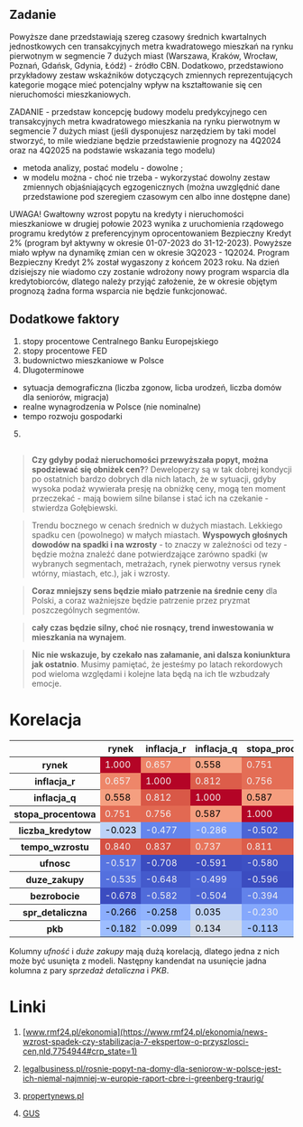 ## Zadanie

Powyższe dane przedstawiają szereg czasowy średnich kwartalnych jednostkowych cen transakcyjnych metra kwadratowego mieszkań na rynku pierwotnym w segmencie 7 dużych miast (Warszawa, Kraków, Wrocław, Poznań, Gdańsk, Gdynia, Łódź) - źródło CBN.
Dodatkowo, przedstawiono przykładowy zestaw wskaźników dotyczących zmiennych reprezentujących kategorie mogące mieć potencjalny wpływ na kształtowanie się cen nieruchomości mieszkaniowych.

ZADANIE - przedstaw koncepcję budowy modelu predykcyjnego cen transakcyjnych metra kwadratowego mieszkania na rynku pierwotnym w segmencie 7 dużych miast 
(jeśli dysponujesz narzędziem by taki model stworzyć, to mile wiedziane będzie przedstawienie prognozy na 4Q2024 oraz na 4Q2025 na podstawie wskazania tego modelu)																	

- metoda analizy, postać modelu - dowolne ;
- w modelu można - choć nie trzeba - wykorzystać dowolny zestaw zmiennych objaśniających egzogenicznych (można uwzględnić dane przedstawione pod szeregiem czasowym cen albo inne dostępne dane)

UWAGA! Gwałtowny wzrost popytu na kredyty i nieruchomości mieszkaniowe w drugiej połowie 2023 wynika z uruchomienia rządowego programu kredytów z preferencyjnym oprocentowaniem Bezpieczny Kredyt 2% (program był aktywny w okresie 01-07-2023 do 31-12-2023). Powyższe miało wpływ na dynamikę zmian cen w okresie 3Q2023 - 1Q2024. 
Program Bezpieczny Kredyt 2% został wygaszony z końcem 2023 roku. Na dzień dzisiejszy nie wiadomo czy zostanie wdrożony nowy program wsparcia dla kredytobiorców, dlatego należy przyjąć założenie, że w okresie objętym prognozą żadna forma wsparcia nie będzie funkcjonować.																	

## Dodatkowe faktory

1. stopy procentowe Centralnego Banku Europejskiego
2. stopy procentowe FED
3. budownictwo mieszkaniowe w Polsce
4. Dlugoterminowe
-  sytuacja demograficzna (liczba zgonow, licba urodzeń, liczba domów dla seniorów, migracja)
-  realne wynagrodzenia w Polsce (nie nominalne)
-  tempo rozwoju gospodarki
  5. 


##

> __Czy gdyby podaż nieruchomości przewyższała popyt, można spodziewać się obniżek cen?__? Deweloperzy są w tak dobrej kondycji po ostatnich bardzo dobrych dla nich latach, że w sytuacji, gdyby wysoka podaż wywierała presję na obniżkę ceny, mogą ten moment przeczekać - mają bowiem silne bilanse i stać ich na czekanie - stwierdza Gołębiewski.

> Trendu bocznego w cenach średnich w dużych miastach. Lekkiego spadku cen (powolnego) w małych miastach. __Wyspowych głośnych dowodów na spadki i na wzrosty__ - to znaczy w zależności od tezy - będzie można znaleźć dane potwierdzające zarówno spadki (w wybranych segmentach, metrażach, rynek pierwotny versus rynek wtórny, miastach, etc.), jak i wzrosty.

> __Coraz mniejszy sens będzie miało patrzenie na średnie ceny__ dla Polski, a coraz ważniejsze będzie patrzenie przez pryzmat poszczególnych segmentów.

> __cały czas będzie silny, choć nie rosnący, trend inwestowania w mieszkania na wynajem__.

> __Nic nie wskazuje, by czekało nas załamanie, ani dalsza koniunktura jak ostatnio__. Musimy pamiętać, że jesteśmy po latach rekordowych pod wieloma względami i kolejne lata będą na ich tle wzbudzały emocje.

# Korelacja

<style type="text/css">
#T_875bc_row0_col0, #T_875bc_row1_col1, #T_875bc_row2_col2, #T_875bc_row3_col3, #T_875bc_row4_col4, #T_875bc_row5_col5, #T_875bc_row6_col6, #T_875bc_row7_col7, #T_875bc_row8_col8, #T_875bc_row9_col9, #T_875bc_row10_col10 {
  background-color: #b40426;
  color: #f1f1f1;
}
#T_875bc_row0_col1 {
  background-color: #ee8468;
  color: #f1f1f1;
}
#T_875bc_row0_col2, #T_875bc_row4_col6 {
  background-color: #f6a586;
  color: #000000;
}
#T_875bc_row0_col3, #T_875bc_row1_col3, #T_875bc_row2_col5 {
  background-color: #e46e56;
  color: #f1f1f1;
}
#T_875bc_row0_col4, #T_875bc_row4_col5 {
  background-color: #a5c3fe;
  color: #000000;
}
#T_875bc_row0_col5, #T_875bc_row1_col5, #T_875bc_row5_col0, #T_875bc_row5_col1 {
  background-color: #d55042;
  color: #f1f1f1;
}
#T_875bc_row0_col6, #T_875bc_row2_col8 {
  background-color: #5d7ce6;
  color: #f1f1f1;
}
#T_875bc_row0_col7, #T_875bc_row1_col10, #T_875bc_row2_col6 {
  background-color: #4f69d9;
  color: #f1f1f1;
}
#T_875bc_row0_col8, #T_875bc_row6_col3 {
  background-color: #3d50c3;
  color: #f1f1f1;
}
#T_875bc_row0_col9, #T_875bc_row0_col10, #T_875bc_row1_col6, #T_875bc_row1_col7, #T_875bc_row3_col4, #T_875bc_row5_col8, #T_875bc_row6_col1, #T_875bc_row6_col2, #T_875bc_row7_col3, #T_875bc_row8_col0, #T_875bc_row8_col5 {
  background-color: #3b4cc0;
  color: #f1f1f1;
}
#T_875bc_row1_col0 {
  background-color: #ee8669;
  color: #f1f1f1;
}
#T_875bc_row1_col2, #T_875bc_row5_col3 {
  background-color: #dc5d4a;
  color: #f1f1f1;
}
#T_875bc_row1_col4 {
  background-color: #3f53c6;
  color: #f1f1f1;
}
#T_875bc_row1_col8 {
  background-color: #4e68d8;
  color: #f1f1f1;
}
#T_875bc_row1_col9 {
  background-color: #3c4ec2;
  color: #f1f1f1;
}
#T_875bc_row2_col0 {
  background-color: #f59f80;
  color: #000000;
}
#T_875bc_row2_col1, #T_875bc_row3_col5 {
  background-color: #d95847;
  color: #f1f1f1;
}
#T_875bc_row2_col3, #T_875bc_row3_col2 {
  background-color: #f59d7e;
  color: #000000;
}
#T_875bc_row2_col4 {
  background-color: #6788ee;
  color: #f1f1f1;
}
#T_875bc_row2_col7 {
  background-color: #5673e0;
  color: #f1f1f1;
}
#T_875bc_row2_col9 {
  background-color: #88abfd;
  color: #000000;
}
#T_875bc_row2_col10 {
  background-color: #93b5fe;
  color: #000000;
}
#T_875bc_row3_col0 {
  background-color: #e36b54;
  color: #f1f1f1;
}
#T_875bc_row3_col1 {
  background-color: #e26952;
  color: #f1f1f1;
}
#T_875bc_row3_col6 {
  background-color: #516ddb;
  color: #f1f1f1;
}
#T_875bc_row3_col7, #T_875bc_row7_col1 {
  background-color: #445acc;
  color: #f1f1f1;
}
#T_875bc_row3_col8 {
  background-color: #7396f5;
  color: #f1f1f1;
}
#T_875bc_row3_col9 {
  background-color: #4358cb;
  color: #f1f1f1;
}
#T_875bc_row3_col10, #T_875bc_row4_col3, #T_875bc_row7_col2 {
  background-color: #4b64d5;
  color: #f1f1f1;
}
#T_875bc_row4_col0 {
  background-color: #bcd2f7;
  color: #000000;
}
#T_875bc_row4_col1 {
  background-color: #6485ec;
  color: #f1f1f1;
}
#T_875bc_row4_col2 {
  background-color: #799cf8;
  color: #f1f1f1;
}
#T_875bc_row4_col7 {
  background-color: #f7aa8c;
  color: #000000;
}
#T_875bc_row4_col8 {
  background-color: #aac7fd;
  color: #000000;
}
#T_875bc_row4_col9 {
  background-color: #dedcdb;
  color: #000000;
}
#T_875bc_row4_col10, #T_875bc_row9_col5 {
  background-color: #c3d5f4;
  color: #000000;
}
#T_875bc_row5_col2 {
  background-color: #e7745b;
  color: #f1f1f1;
}
#T_875bc_row5_col4 {
  background-color: #86a9fc;
  color: #f1f1f1;
}
#T_875bc_row5_col6 {
  background-color: #6384eb;
  color: #f1f1f1;
}
#T_875bc_row5_col7, #T_875bc_row6_col5 {
  background-color: #6180e9;
  color: #f1f1f1;
}
#T_875bc_row5_col9 {
  background-color: #7ea1fa;
  color: #f1f1f1;
}
#T_875bc_row5_col10 {
  background-color: #98b9ff;
  color: #000000;
}
#T_875bc_row6_col0 {
  background-color: #5875e1;
  color: #f1f1f1;
}
#T_875bc_row6_col4 {
  background-color: #f7b396;
  color: #000000;
}
#T_875bc_row6_col7, #T_875bc_row7_col6 {
  background-color: #b70d28;
  color: #f1f1f1;
}
#T_875bc_row6_col8 {
  background-color: #cad8ef;
  color: #000000;
}
#T_875bc_row6_col9 {
  background-color: #e0dbd8;
  color: #000000;
}
#T_875bc_row6_col10 {
  background-color: #c1d4f4;
  color: #000000;
}
#T_875bc_row7_col0 {
  background-color: #5470de;
  color: #f1f1f1;
}
#T_875bc_row7_col4 {
  background-color: #f7b497;
  color: #000000;
}
#T_875bc_row7_col5 {
  background-color: #688aef;
  color: #f1f1f1;
}
#T_875bc_row7_col8 {
  background-color: #c5d6f2;
  color: #000000;
}
#T_875bc_row7_col9 {
  background-color: #edd2c3;
  color: #000000;
}
#T_875bc_row7_col10 {
  background-color: #d7dce3;
  color: #000000;
}
#T_875bc_row8_col1 {
  background-color: #506bda;
  color: #f1f1f1;
}
#T_875bc_row8_col2 {
  background-color: #4a63d3;
  color: #f1f1f1;
}
#T_875bc_row8_col3 {
  background-color: #6282ea;
  color: #f1f1f1;
}
#T_875bc_row8_col4 {
  background-color: #8caffe;
  color: #000000;
}
#T_875bc_row8_col6 {
  background-color: #ccd9ed;
  color: #000000;
}
#T_875bc_row8_col7 {
  background-color: #c0d4f5;
  color: #000000;
}
#T_875bc_row8_col9 {
  background-color: #a2c1ff;
  color: #000000;
}
#T_875bc_row8_col10 {
  background-color: #7da0f9;
  color: #f1f1f1;
}
#T_875bc_row9_col0 {
  background-color: #8badfd;
  color: #000000;
}
#T_875bc_row9_col1 {
  background-color: #92b4fe;
  color: #000000;
}
#T_875bc_row9_col2 {
  background-color: #bed2f6;
  color: #000000;
}
#T_875bc_row9_col3 {
  background-color: #85a8fc;
  color: #f1f1f1;
}
#T_875bc_row9_col4 {
  background-color: #efcebd;
  color: #000000;
}
#T_875bc_row9_col6 {
  background-color: #f5c0a7;
  color: #000000;
}
#T_875bc_row9_col7 {
  background-color: #f7b79b;
  color: #000000;
}
#T_875bc_row9_col8 {
  background-color: #d8dce2;
  color: #000000;
}
#T_875bc_row9_col10 {
  background-color: #d44e41;
  color: #f1f1f1;
}
#T_875bc_row10_col0 {
  background-color: #9dbdff;
  color: #000000;
}
#T_875bc_row10_col1 {
  background-color: #b2ccfb;
  color: #000000;
}
#T_875bc_row10_col2 {
  background-color: #d1dae9;
  color: #000000;
}
#T_875bc_row10_col3 {
  background-color: #9fbfff;
  color: #000000;
}
#T_875bc_row10_col4 {
  background-color: #e6d7cf;
  color: #000000;
}
#T_875bc_row10_col5 {
  background-color: #dcdddd;
  color: #000000;
}
#T_875bc_row10_col6 {
  background-color: #f0cdbb;
  color: #000000;
}
#T_875bc_row10_col7 {
  background-color: #f5c4ac;
  color: #000000;
}
#T_875bc_row10_col8 {
  background-color: #cedaeb;
  color: #000000;
}
#T_875bc_row10_col9 {
  background-color: #d1493f;
  color: #f1f1f1;
}
</style>
<table id="T_875bc">
  <thead>
    <tr>
      <th class="blank level0" >&nbsp;</th>
      <th id="T_875bc_level0_col0" class="col_heading level0 col0" >rynek</th>
      <th id="T_875bc_level0_col1" class="col_heading level0 col1" >inflacja_r</th>
      <th id="T_875bc_level0_col2" class="col_heading level0 col2" >inflacja_q</th>
      <th id="T_875bc_level0_col3" class="col_heading level0 col3" >stopa_procentowa</th>
      <th id="T_875bc_level0_col4" class="col_heading level0 col4" >liczba_kredytow</th>
      <th id="T_875bc_level0_col5" class="col_heading level0 col5" >tempo_wzrostu</th>
      <th id="T_875bc_level0_col6" class="col_heading level0 col6" >ufnosc</th>
      <th id="T_875bc_level0_col7" class="col_heading level0 col7" >duze_zakupy</th>
      <th id="T_875bc_level0_col8" class="col_heading level0 col8" >bezrobocie</th>
      <th id="T_875bc_level0_col9" class="col_heading level0 col9" >spr_detaliczna</th>
      <th id="T_875bc_level0_col10" class="col_heading level0 col10" >pkb</th>
    </tr>
  </thead>
  <tbody>
    <tr>
      <th id="T_875bc_level0_row0" class="row_heading level0 row0" >rynek</th>
      <td id="T_875bc_row0_col0" class="data row0 col0" >1.000</td>
      <td id="T_875bc_row0_col1" class="data row0 col1" >0.657</td>
      <td id="T_875bc_row0_col2" class="data row0 col2" >0.558</td>
      <td id="T_875bc_row0_col3" class="data row0 col3" >0.751</td>
      <td id="T_875bc_row0_col4" class="data row0 col4" >-0.023</td>
      <td id="T_875bc_row0_col5" class="data row0 col5" >0.840</td>
      <td id="T_875bc_row0_col6" class="data row0 col6" >-0.517</td>
      <td id="T_875bc_row0_col7" class="data row0 col7" >-0.535</td>
      <td id="T_875bc_row0_col8" class="data row0 col8" >-0.678</td>
      <td id="T_875bc_row0_col9" class="data row0 col9" >-0.266</td>
      <td id="T_875bc_row0_col10" class="data row0 col10" >-0.182</td>
    </tr>
    <tr>
      <th id="T_875bc_level0_row1" class="row_heading level0 row1" >inflacja_r</th>
      <td id="T_875bc_row1_col0" class="data row1 col0" >0.657</td>
      <td id="T_875bc_row1_col1" class="data row1 col1" >1.000</td>
      <td id="T_875bc_row1_col2" class="data row1 col2" >0.812</td>
      <td id="T_875bc_row1_col3" class="data row1 col3" >0.756</td>
      <td id="T_875bc_row1_col4" class="data row1 col4" >-0.477</td>
      <td id="T_875bc_row1_col5" class="data row1 col5" >0.837</td>
      <td id="T_875bc_row1_col6" class="data row1 col6" >-0.708</td>
      <td id="T_875bc_row1_col7" class="data row1 col7" >-0.648</td>
      <td id="T_875bc_row1_col8" class="data row1 col8" >-0.582</td>
      <td id="T_875bc_row1_col9" class="data row1 col9" >-0.258</td>
      <td id="T_875bc_row1_col10" class="data row1 col10" >-0.099</td>
    </tr>
    <tr>
      <th id="T_875bc_level0_row2" class="row_heading level0 row2" >inflacja_q</th>
      <td id="T_875bc_row2_col0" class="data row2 col0" >0.558</td>
      <td id="T_875bc_row2_col1" class="data row2 col1" >0.812</td>
      <td id="T_875bc_row2_col2" class="data row2 col2" >1.000</td>
      <td id="T_875bc_row2_col3" class="data row2 col3" >0.587</td>
      <td id="T_875bc_row2_col4" class="data row2 col4" >-0.286</td>
      <td id="T_875bc_row2_col5" class="data row2 col5" >0.737</td>
      <td id="T_875bc_row2_col6" class="data row2 col6" >-0.591</td>
      <td id="T_875bc_row2_col7" class="data row2 col7" >-0.499</td>
      <td id="T_875bc_row2_col8" class="data row2 col8" >-0.504</td>
      <td id="T_875bc_row2_col9" class="data row2 col9" >0.035</td>
      <td id="T_875bc_row2_col10" class="data row2 col10" >0.134</td>
    </tr>
    <tr>
      <th id="T_875bc_level0_row3" class="row_heading level0 row3" >stopa_procentowa</th>
      <td id="T_875bc_row3_col0" class="data row3 col0" >0.751</td>
      <td id="T_875bc_row3_col1" class="data row3 col1" >0.756</td>
      <td id="T_875bc_row3_col2" class="data row3 col2" >0.587</td>
      <td id="T_875bc_row3_col3" class="data row3 col3" >1.000</td>
      <td id="T_875bc_row3_col4" class="data row3 col4" >-0.502</td>
      <td id="T_875bc_row3_col5" class="data row3 col5" >0.811</td>
      <td id="T_875bc_row3_col6" class="data row3 col6" >-0.580</td>
      <td id="T_875bc_row3_col7" class="data row3 col7" >-0.596</td>
      <td id="T_875bc_row3_col8" class="data row3 col8" >-0.394</td>
      <td id="T_875bc_row3_col9" class="data row3 col9" >-0.230</td>
      <td id="T_875bc_row3_col10" class="data row3 col10" >-0.113</td>
    </tr>
    <tr>
      <th id="T_875bc_level0_row4" class="row_heading level0 row4" >liczba_kredytow</th>
      <td id="T_875bc_row4_col0" class="data row4 col0" >-0.023</td>
      <td id="T_875bc_row4_col1" class="data row4 col1" >-0.477</td>
      <td id="T_875bc_row4_col2" class="data row4 col2" >-0.286</td>
      <td id="T_875bc_row4_col3" class="data row4 col3" >-0.502</td>
      <td id="T_875bc_row4_col4" class="data row4 col4" >1.000</td>
      <td id="T_875bc_row4_col5" class="data row4 col5" >-0.152</td>
      <td id="T_875bc_row4_col6" class="data row4 col6" >0.521</td>
      <td id="T_875bc_row4_col7" class="data row4 col7" >0.514</td>
      <td id="T_875bc_row4_col8" class="data row4 col8" >-0.130</td>
      <td id="T_875bc_row4_col9" class="data row4 col9" >0.373</td>
      <td id="T_875bc_row4_col10" class="data row4 col10" >0.302</td>
    </tr>
    <tr>
      <th id="T_875bc_level0_row5" class="row_heading level0 row5" >tempo_wzrostu</th>
      <td id="T_875bc_row5_col0" class="data row5 col0" >0.840</td>
      <td id="T_875bc_row5_col1" class="data row5 col1" >0.837</td>
      <td id="T_875bc_row5_col2" class="data row5 col2" >0.737</td>
      <td id="T_875bc_row5_col3" class="data row5 col3" >0.811</td>
      <td id="T_875bc_row5_col4" class="data row5 col4" >-0.152</td>
      <td id="T_875bc_row5_col5" class="data row5 col5" >1.000</td>
      <td id="T_875bc_row5_col6" class="data row5 col6" >-0.482</td>
      <td id="T_875bc_row5_col7" class="data row5 col7" >-0.445</td>
      <td id="T_875bc_row5_col8" class="data row5 col8" >-0.693</td>
      <td id="T_875bc_row5_col9" class="data row5 col9" >-0.003</td>
      <td id="T_875bc_row5_col10" class="data row5 col10" >0.152</td>
    </tr>
    <tr>
      <th id="T_875bc_level0_row6" class="row_heading level0 row6" >ufnosc</th>
      <td id="T_875bc_row6_col0" class="data row6 col0" >-0.517</td>
      <td id="T_875bc_row6_col1" class="data row6 col1" >-0.708</td>
      <td id="T_875bc_row6_col2" class="data row6 col2" >-0.591</td>
      <td id="T_875bc_row6_col3" class="data row6 col3" >-0.580</td>
      <td id="T_875bc_row6_col4" class="data row6 col4" >0.521</td>
      <td id="T_875bc_row6_col5" class="data row6 col5" >-0.482</td>
      <td id="T_875bc_row6_col6" class="data row6 col6" >1.000</td>
      <td id="T_875bc_row6_col7" class="data row6 col7" >0.983</td>
      <td id="T_875bc_row6_col8" class="data row6 col8" >0.040</td>
      <td id="T_875bc_row6_col9" class="data row6 col9" >0.384</td>
      <td id="T_875bc_row6_col10" class="data row6 col10" >0.296</td>
    </tr>
    <tr>
      <th id="T_875bc_level0_row7" class="row_heading level0 row7" >duze_zakupy</th>
      <td id="T_875bc_row7_col0" class="data row7 col0" >-0.535</td>
      <td id="T_875bc_row7_col1" class="data row7 col1" >-0.648</td>
      <td id="T_875bc_row7_col2" class="data row7 col2" >-0.499</td>
      <td id="T_875bc_row7_col3" class="data row7 col3" >-0.596</td>
      <td id="T_875bc_row7_col4" class="data row7 col4" >0.514</td>
      <td id="T_875bc_row7_col5" class="data row7 col5" >-0.445</td>
      <td id="T_875bc_row7_col6" class="data row7 col6" >0.983</td>
      <td id="T_875bc_row7_col7" class="data row7 col7" >1.000</td>
      <td id="T_875bc_row7_col8" class="data row7 col8" >0.014</td>
      <td id="T_875bc_row7_col9" class="data row7 col9" >0.454</td>
      <td id="T_875bc_row7_col10" class="data row7 col10" >0.384</td>
    </tr>
    <tr>
      <th id="T_875bc_level0_row8" class="row_heading level0 row8" >bezrobocie</th>
      <td id="T_875bc_row8_col0" class="data row8 col0" >-0.678</td>
      <td id="T_875bc_row8_col1" class="data row8 col1" >-0.582</td>
      <td id="T_875bc_row8_col2" class="data row8 col2" >-0.504</td>
      <td id="T_875bc_row8_col3" class="data row8 col3" >-0.394</td>
      <td id="T_875bc_row8_col4" class="data row8 col4" >-0.130</td>
      <td id="T_875bc_row8_col5" class="data row8 col5" >-0.693</td>
      <td id="T_875bc_row8_col6" class="data row8 col6" >0.040</td>
      <td id="T_875bc_row8_col7" class="data row8 col7" >0.014</td>
      <td id="T_875bc_row8_col8" class="data row8 col8" >1.000</td>
      <td id="T_875bc_row8_col9" class="data row8 col9" >0.125</td>
      <td id="T_875bc_row8_col10" class="data row8 col10" >0.063</td>
    </tr>
    <tr>
      <th id="T_875bc_level0_row9" class="row_heading level0 row9" >spr_detaliczna</th>
      <td id="T_875bc_row9_col0" class="data row9 col0" >-0.266</td>
      <td id="T_875bc_row9_col1" class="data row9 col1" >-0.258</td>
      <td id="T_875bc_row9_col2" class="data row9 col2" >0.035</td>
      <td id="T_875bc_row9_col3" class="data row9 col3" >-0.230</td>
      <td id="T_875bc_row9_col4" class="data row9 col4" >0.373</td>
      <td id="T_875bc_row9_col5" class="data row9 col5" >-0.003</td>
      <td id="T_875bc_row9_col6" class="data row9 col6" >0.384</td>
      <td id="T_875bc_row9_col7" class="data row9 col7" >0.454</td>
      <td id="T_875bc_row9_col8" class="data row9 col8" >0.125</td>
      <td id="T_875bc_row9_col9" class="data row9 col9" >1.000</td>
      <td id="T_875bc_row9_col10" class="data row9 col10" >0.893</td>
    </tr>
    <tr>
      <th id="T_875bc_level0_row10" class="row_heading level0 row10" >pkb</th>
      <td id="T_875bc_row10_col0" class="data row10 col0" >-0.182</td>
      <td id="T_875bc_row10_col1" class="data row10 col1" >-0.099</td>
      <td id="T_875bc_row10_col2" class="data row10 col2" >0.134</td>
      <td id="T_875bc_row10_col3" class="data row10 col3" >-0.113</td>
      <td id="T_875bc_row10_col4" class="data row10 col4" >0.302</td>
      <td id="T_875bc_row10_col5" class="data row10 col5" >0.152</td>
      <td id="T_875bc_row10_col6" class="data row10 col6" >0.296</td>
      <td id="T_875bc_row10_col7" class="data row10 col7" >0.384</td>
      <td id="T_875bc_row10_col8" class="data row10 col8" >0.063</td>
      <td id="T_875bc_row10_col9" class="data row10 col9" >0.893</td>
      <td id="T_875bc_row10_col10" class="data row10 col10" >1.000</td>
    </tr>
  </tbody>
</table>

Kolumny _ufność_ i _duże zakupy_ mają dużą korelacją, dlatego jedna z nich może być usunięta z modeli. Następny kandendat na usunięcie jadna kolumna z pary _sprzedaż detaliczna_ i _PKB_.


# Linki
 1. [www.rmf24.pl/ekonomia](https://www.rmf24.pl/ekonomia/news-wzrost-spadek-czy-stabilizacja-7-ekspertow-o-przyszlosci-cen,nId,7754944#crp_state=1)
 2. [legalbusiness.pl/rosnie-popyt-na-domy-dla-seniorow-w-polsce-jest-ich-niemal-najmniej-w-europie-raport-cbre-i-greenberg-traurig/](https://legalbusiness.pl/rosnie-popyt-na-domy-dla-seniorow-w-polsce-jest-ich-niemal-najmniej-w-europie-raport-cbre-i-greenberg-traurig/)

 3. [propertynews.pl](https://www.propertynews.pl/polityka-i-spoleczenstwo/gus-w-kwartalach-i-iii-spadek-liczby-oddanych-mieszkan-i-wiecej-rozpoczetych-budow,178211.html)

 4. [GUS](https://stat.gov.pl/obszary-tematyczne/przemysl-budownictwo-srodki-trwale/budownictwo/budownictwo-mieszkaniowe-w-okresie-styczen-pazdziernik-2024-roku,5,157.html)